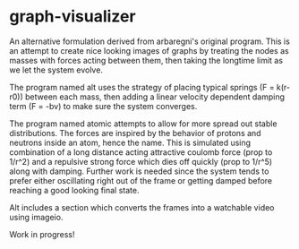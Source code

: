 # graph-visualizer
An alternative formulation derived from arbaregni's original program. 
This is an attempt to create nice looking images of graphs by treating the nodes as masses with forces acting between them,
then taking the longtime limit as we let the system evolve. 

The program named alt uses the strategy of placing typical springs (F = k(r-r0)) between each mass,
then adding a linear velocity dependent damping term (F = -bv) to make sure the system converges.

The program named atomic attempts to allow for more spread out stable distributions.
The forces are inspired by the behavior of protons and neutrons inside an atom, hence the name.
This is simulated using combination of a long distance acting attractive coulomb force (prop to 1/r^2) 
and a repulsive strong force which dies off quickly (prop to 1/r^5) along with damping. 
Further work is needed since the system tends to prefer either oscillating 
right out of the frame or getting damped before reaching a good looking final state.

Alt includes a section which converts the frames into a watchable video using imageio.

Work in progress!
